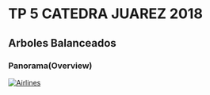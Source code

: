 # TP 5 CATEDRA JUAREZ 2018

## Arboles Balanceados

### Panorama(Overview)

<a href="https://ibb.co/mSrzZgp"><img src="https://i.ibb.co/Yb4jnwg/Airlines.jpg" alt="Airlines" border="0"></a>
